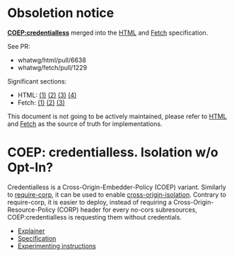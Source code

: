 [HTML]: https://github.com/whatwg/html
[Fetch]: https://github.com/whatwg/fetch

# Obsoletion notice
  
[**COEP:credentialless**](https://github.com/WICG/credentiallessness) merged into the [HTML] and [Fetch] specification.

See PR:
- whatwg/html/pull/6638
- whatwg/fetch/pull/1229

Significant sections: 
- HTML:
[(1)](https://html.spec.whatwg.org/multipage/origin.html#coep-credentialless)
[(2)](https://html.spec.whatwg.org/multipage/origin.html#obtain-an-embedder-policy)
[(3)](https://html.spec.whatwg.org/multipage/origin.html#compatible-with-cross-origin-isolation)
[(4)](https://fetch.spec.whatwg.org/#cross-origin-embedder-policy-allows-credentials)
- Fetch:
[(1)](https://fetch.spec.whatwg.org/#cross-origin-resource-policy-internal-check)
[(2)](https://fetch.spec.whatwg.org/#response-request-includes-credentials)
[(3)](https://fetch.spec.whatwg.org/#ref-for-cross-origin-embedder-policy-allows-credentials)

This document is not going to be actively maintained, please refer to [HTML] and [Fetch] as the source of truth for implementations.

# COEP: credentialless. Isolation w/o Opt-In?

Credentialless is a Cross-Origin-Embedder-Policy (COEP) variant. Similarly
to
[require-corp](https://html.spec.whatwg.org/multipage/origin.html#embedder-policy-value),
it can be used to enable [cross-origin-isolation](#cross-origin-isolation).
Contrary to require-corp, it is easier to deploy, instead of requiring a
Cross-Origin-Resource-Policy (CORP) header for every no-cors subresources,
COEP:credentialless is requesting them without credentials.

- [Explainer](./explainer.md)
- [Specification](https://wicg.github.io/credentiallessness/)
- [Experimenting instructions](./experimenting.md)

